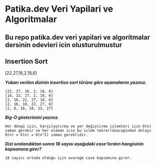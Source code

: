 # Patika.dev Veri Yapilari ve Algoritmalar
Bu repo patika.dev **veri yapilari ve algoritmalar** dersinin odevleri icin olusturulmustur
---

## Insertion Sort

[22,27,16,2,18,6] 

_**Yukarı verilen dizinin insortion sort türüne göre aşamalarını yazınız.**_

```
[22, 27, 16, 2, 18, 6]
[16, 22, 27, 2, 18, 6]
[2, 16, 22, 27, 18, 6]
[2, 16, 18, 22, 27, 6]
[2, 6, 16, 18, 22, 27]
```
_**Big-O gösterimini yazınız.**_
```
Her döngü için, karşılaştırma ve yer değiştirme işlemleri için O(n) zaman gerekir ve her eleman icin bu islem tekrarlanacagindan dolayi
O(n) x O(n) = O(n^2) zaman gereklidir. 
```

_**Dizi sıralandıktan sonra 18 sayısı aşağıdaki case'lerden hangisinin kapsamına girer?**_
```
18 sayısı ortada olduğu için avarage case kapsamına girer.
```